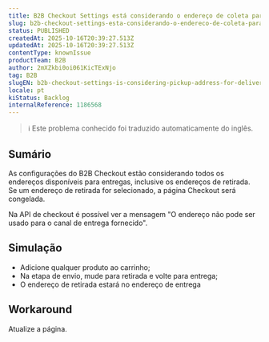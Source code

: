 ```yaml
---
title: B2B Checkout Settings está considerando o endereço de coleta para entregas
slug: b2b-checkout-settings-esta-considerando-o-endereco-de-coleta-para-entregas
status: PUBLISHED
createdAt: 2025-10-16T20:39:27.513Z
updatedAt: 2025-10-16T20:39:27.513Z
contentType: knownIssue
productTeam: B2B
author: 2mXZkbi0oi061KicTExNjo
tag: B2B
slugEN: b2b-checkout-settings-is-considering-pickup-address-for-deliveries
locale: pt
kiStatus: Backlog
internalReference: 1186568
---
```


>ℹ️ Este problema conhecido foi traduzido automaticamente do inglês.

## Sumário


As configurações do B2B Checkout estão considerando todos os endereços disponíveis para entregas, inclusive os endereços de retirada. Se um endereço de retirada for selecionado, a página Checkout será congelada.

Na API de checkout é possível ver a mensagem "O endereço não pode ser usado para o canal de entrega fornecido".
## Simulação



- Adicione qualquer produto ao carrinho;
- Na etapa de envio, mude para retirada e volte para entrega;
- O endereço de retirada estará no endereço de entrega
## Workaround


Atualize a página.


